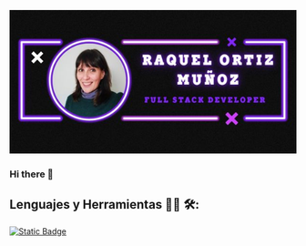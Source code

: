 ![header](/raquel.jpg)

### Hi there 👋
## Lenguajes y Herramientas 👨‍💻 🛠:
[![Static Badge](https://img.shields.io/badge/GMAIL-black?style=for-the-badge&logo=gmail&logoColor=blue&labelColor=pink)](mailto:raquel5deabril@gmail.com)




<!--
**Raquel050479/Raquel050479** is a ✨ _special_ ✨ repository because its `README.md` (this file) appears on your GitHub profile.

Here are some ideas to get you started:

- 🔭 I’m currently working on ...
- 🌱 I’m currently learning ...
- 👯 I’m looking to collaborate on ...
- 🤔 I’m looking for help with ...
- 💬 Ask me about ...
- 📫 How to reach me: ...
- 😄 Pronouns: ...
- ⚡ Fun fact: ...
-->
